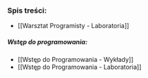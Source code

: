 ### Spis treści:
- [[Warsztat Programisty - Laboratoria]]
##### Wstęp do programowania:
- [[Wstęp do Programowania - Wykłady]]
- [[Wstęp do Programowania - Laboratoria]]